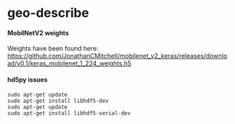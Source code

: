 # geo-describe

#### MobilNetV2 weights

Weights have been found here:<br>
https://github.com/JonathanCMitchell/mobilenet_v2_keras/releases/download/v0.1/keras_mobilenet_1_224_weights.h5

#### hd5py issues
```
sudo apt-get update
sudo apt-get install libhdf5-dev
sudo apt-get update
sudo apt-get install libhdf5-serial-dev
```


